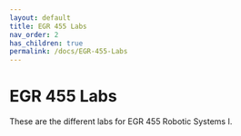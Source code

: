 ```yaml
---
layout: default
title: EGR 455 Labs
nav_order: 2
has_children: true
permalink: /docs/EGR-455-Labs
---
```


# EGR 455 Labs

These are the different labs for EGR 455 Robotic Systems I.
